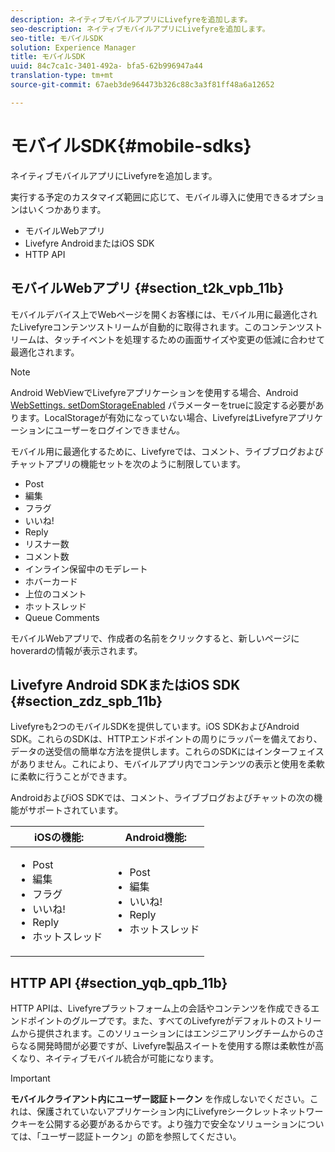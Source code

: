 ```yaml
---
description: ネイティブモバイルアプリにLivefyreを追加します。
seo-description: ネイティブモバイルアプリにLivefyreを追加します。
seo-title: モバイルSDK
solution: Experience Manager
title: モバイルSDK
uuid: 84c7ca1c-3401-492a- bfa5-62b996947a44
translation-type: tm+mt
source-git-commit: 67aeb3de964473b326c88c3a3f81ff48a6a12652

---
```



# モバイルSDK{#mobile-sdks}

ネイティブモバイルアプリにLivefyreを追加します。

実行する予定のカスタマイズ範囲に応じて、モバイル導入に使用できるオプションはいくつかあります。

* モバイルWebアプリ
* Livefyre AndroidまたはiOS SDK
* HTTP API

## モバイルWebアプリ {#section_t2k_vpb_11b}

モバイルデバイス上でWebページを開くお客様には、モバイル用に最適化されたLivefyreコンテンツストリームが自動的に取得されます。このコンテンツストリームは、タッチイベントを処理するための画面サイズや変更の低減に合わせて最適化されます。

>[!NOTE]
>
>Android WebViewでLivefyreアプリケーションを使用する場合、Android [WebSettings. setDomStorageEnabled](https://developer.android.com/reference/android/webkit/WebSettings.html) パラメーターをtrueに設定する必要があります。LocalStorageが有効になっていない場合、LivefyreはLivefyreアプリケーションにユーザーをログインできません。

モバイル用に最適化するために、Livefyreでは、コメント、ライブブログおよびチャットアプリの機能セットを次のように制限しています。

* Post
* 編集
* フラグ
* いいね!
* Reply
* リスナー数
* コメント数
* インライン保留中のモデレート
* ホバーカード
* 上位のコメント
* ホットスレッド
* Queue Comments

モバイルWebアプリで、作成者の名前をクリックすると、新しいページにhoverardの情報が表示されます。

## Livefyre Android SDKまたはiOS SDK {#section_zdz_spb_11b}

Livefyreも2つのモバイルSDKを提供しています。iOS SDKおよびAndroid SDK。これらのSDKは、HTTPエンドポイントの周りにラッパーを備えており、データの送受信の簡単な方法を提供します。これらのSDKにはインターフェイスがありません。これにより、モバイルアプリ内でコンテンツの表示と使用を柔軟に柔軟に行うことができます。

AndroidおよびiOS SDKでは、コメント、ライブブログおよびチャットの次の機能がサポートされています。

| iOSの機能: | Android機能: |
|--- |--- |
| <ul><li> Post </li><li>編集 </li><li>フラグ </li><li>いいね! </li><li>Reply </li><li>ホットスレッド</li></ul> | <ul><li>Post </li><li>編集 </li><li>いいね! </li><li>Reply </li><li>ホットスレッド</li></ul> |

## HTTP API {#section_yqb_qpb_11b}

HTTP APIは、Livefyreプラットフォーム上の会話やコンテンツを作成できるエンドポイントのグループです。また、すべてのLivefyreがデフォルトのストリームから提供されます。このソリューションにはエンジニアリングチームからのさらなる開発時間が必要ですが、Livefyre製品スイートを使用する際は柔軟性が高くなり、ネイティブモバイル統合が可能になります。

>[!IMPORTANT]
>
>**モバイルクライアント内にユーザー認証トークン** を作成しないでください。これは、保護されていないアプリケーション内にLivefyreシークレットネットワークキーを公開する必要があるからです。より強力で安全なソリューションについては、「ユーザー認証トークン」の節を参照してください。


